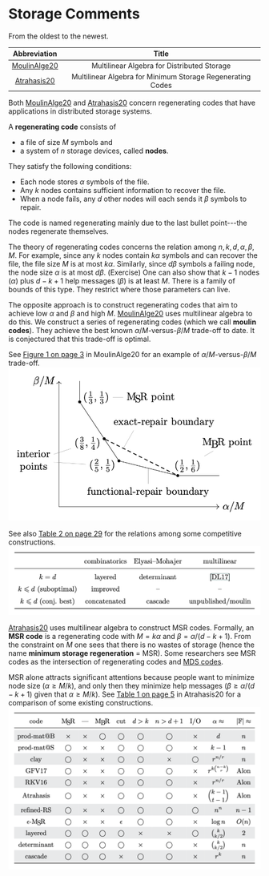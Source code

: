
# Storage Comments

From the oldest to the newest.

|  Abbreviation  |  Title  |
| :------------: | :-----: |
| [MoulinAlge20] | Multilinear Algebra for Distributed Storage |
|  [Atrahasis20] | Multilinear Algebra for Minimum Storage Regenerating Codes |

Both [MoulinAlge20] and [Atrahasis20] concern regenerating codes
that have applications in distributed storage systems.

A **regenerating code** consists of

* a file of size $M$ symbols and
* a system of $n$ storage devices, called **nodes**.

They satisfy the following conditions:

* Each node stores $\alpha$ symbols of the file.
* Any $k$ nodes contains sufficient information to recover the file.
* When a node fails, any $d$ other nodes
    will each sends it $\beta$ symbols to repair.

The code is named regenerating mainly due to
the last bullet point---the nodes regenerate themselves.

The theory of regenerating codes concerns
the relation among $n, k, d, \alpha, \beta, M$.
For example, since any $k$ nodes contain $k\alpha$ symbols
and can recover the file, the file size $M$ is at most $k\alpha$.
Similarly, since $d\beta$ symbols a failing node,
the node size $\alpha$ is at most $d\beta$.
(Exercise)
One can also show that $k - 1$ nodes ($\alpha$)
plus $d-k+1$ help messages ($\beta$) is at least $M$.
There is a family of bounds of this type.
They restrict where those parameters can live.

The opposite approach is to construct regenerating codes
that aim to achieve low $\alpha$ and $\beta$ and high $M$.
[MoulinAlge20] uses multilinear algebra to do this.
We construct a series of regenerating codes (which we call **moulin codes**).
They achieve the best known $\alpha/M$-versus-$\beta/M$ trade-off to date.
It is conjectured that this trade-off is optimal.

See
[Figure 1 on page 3](https://arxiv.org/pdf/2006.08911v1.pdf#page=3)
in MoulinAlge20 for an example of $\alpha/M$-versus-$\beta/M$ trade-off.
![abMregenerate](/figure/abMregenerate.png)

See also
[Table 2 on page 29](https://arxiv.org/pdf/2006.08911v1.pdf#page=29)
for the relations among some competitive constructions.
![interiorERRC](/figure/interiorERRC.png)

[Atrahasis20] uses multilinear algebra to construct MSR codes.
Formally, an **MSR code** is a regenerating code
with $M = k\alpha$ and $\beta = \alpha/(d - k + 1)$.
From the constraint on $M$ one sees that there is no wastes of storage
(hence the name **minimum storage regeneration** = MSR).
Some researchers see MSR codes as the intersection of regenerating codes
and [MDS codes](https://en.wikipedia.org/wiki/Singleton_bound#MDS_codes).

MSR alone attracts significant attentions because people want to minimize
node size ($\alpha \geq M/k$), and only then they minimize help messages
($\beta \geq \alpha/(d - k + 1)$ given that $\alpha \geq M/k$).
See
[Table 1 on page 5](https://arxiv.org/pdf/2006.16998v1.pdf#page=5)
in Atrahasis20 for a comparison of some existing constructions.
![MSRalphaFq](/figure/MSRalphaFq.png)

[MoulinAlge20]: https://arxiv.org/abs/2006.08911
[Atrahasis20]: https://arxiv.org/abs/2006.16998
